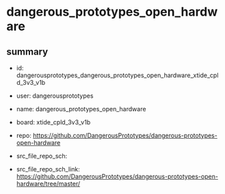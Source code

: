 # dangerous_prototypes_open_hardware
 
## summary 
* id: dangerousprototypes_dangerous_prototypes_open_hardware_xtide_cpld_3v3_v1b
* user: dangerousprototypes
* name: dangerous_prototypes_open_hardware
* board: xtide_cpld_3v3_v1b
* repo: https://github.com/DangerousPrototypes/dangerous-prototypes-open-hardware



* src_file_repo_sch: 
* src_file_repo_sch_link: https://github.com/DangerousPrototypes/dangerous-prototypes-open-hardware/tree/master/




